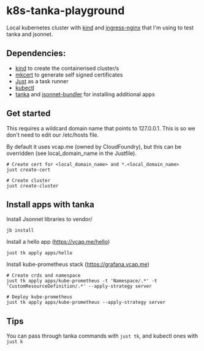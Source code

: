 # k8s-tanka-playground

Local kubernetes cluster with [kind](https://github.com/kubernetes-sigs/kind) and [ingress-nginx](https://github.com/kubernetes/ingress-nginx) that I'm using to test tanka and jsonnet.

## Dependencies:
- [kind](https://github.com/kubernetes-sigs/kind) to create the containerised cluster/s
- [mkcert](https://github.com/FiloSottile/mkcert) to generate self signed certificates
- [Just](https://github.com/casey/just) as a task runner
- [kubectl](https://kubernetes.io/docs/tasks/tools/#kubectl)
- [tanka](https://github.com/grafana/tanka) and [jsonnet-bundler](https://github.com/jsonnet-bundler/jsonnet-bundler) for installing additional apps

## Get started

This requires a wildcard domain name that points to 127.0.0.1. This is so we don't need to edit our /etc/hosts file.

By default it uses vcap.me (owned by CloudFoundry), but this can be overridden (see local_domain_name in the Justfile). 

```
# Create cert for <local_domain_name> and *.<local_domain_name>
just create-cert

# Create cluster
just create-cluster
```

## Install apps with tanka

Install Jsonnet libraries to vendor/
```
jb install
```

Install a hello app (https://vcap.me/hello)
```
just tk apply apps/hello
```

Install kube-prometheus stack (https://grafana.vcap.me)
```
# Create crds and namespace
just tk apply apps/kube-prometheus -t 'Namespace/.*' -t 'CustomResourceDefinition/.*' --apply-strategy server

# Deploy kube-prometheus
just tk apply apps/kube-prometheus --apply-strategy server
```

## Tips

You can pass through tanka commands with `just tk`, and kubectl ones with `just k`

